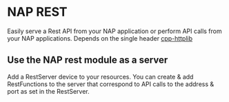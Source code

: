 # NAP REST
Easily serve a Rest API from your NAP application or perform API calls from your NAP applications. Depends on the single header [cpp-httplib](https://github.com/yhirose/cpp-httplib) 

## Use the NAP rest module as a server
Add a RestServer device to your resources. You can create & add RestFunctions to the server that correspond to API calls to the address & port as set in the RestServer.
